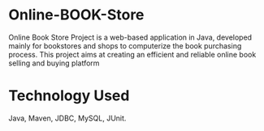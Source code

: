 # Online-BOOK-Store
Online Book Store Project is a web-based application in Java, developed mainly for bookstores and shops to computerize the book purchasing process. 
This project aims at creating an efficient and reliable online book selling and buying platform
# Technology Used
Java,
Maven,
JDBC,
MySQL,
JUnit.
